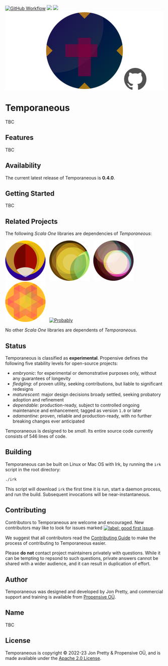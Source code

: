 [<img alt="GitHub Workflow" src="https://img.shields.io/github/workflow/status/propensive/temporaneous/Build/main?style=for-the-badge" height="24">](https://github.com/propensive/temporaneous/actions)
[<img src="https://img.shields.io/maven-central/v/com.propensive/temporaneous-core?color=2465cd&style=for-the-badge" height="24">](https://search.maven.org/artifact/com.propensive/temporaneous-core)
[<img src="https://img.shields.io/discord/633198088311537684?color=8899f7&label=DISCORD&style=for-the-badge" height="24">](https://discord.gg/7b6mpF6Qcf)
<img src="/doc/images/github.png" valign="middle">

# Temporaneous

TBC

## Features

TBC


## Availability

The current latest release of Temporaneous is __0.4.0__.

## Getting Started

TBC


## Related Projects

The following _Scala One_ libraries are dependencies of _Temporaneous_:

[![Cardinality](https://github.com/propensive/cardinality/raw/main/doc/images/128x128.png)](https://github.com/propensive/cardinality/) &nbsp; [![Eucalyptus](https://github.com/propensive/eucalyptus/raw/main/doc/images/128x128.png)](https://github.com/propensive/eucalyptus/) &nbsp; [![Gossamer](https://github.com/propensive/gossamer/raw/main/doc/images/128x128.png)](https://github.com/propensive/gossamer/) &nbsp; [![Kaleidoscope](https://github.com/propensive/kaleidoscope/raw/main/doc/images/128x128.png)](https://github.com/propensive/kaleidoscope/) &nbsp; [![Probably](https://github.com/propensive/probably/raw/main/doc/images/128x128.png)](https://github.com/propensive/probably/) &nbsp;

No other _Scala One_ libraries are dependents of _Temporaneous_.

## Status

Temporaneous is classified as __experimental__. Propensive defines the following five stability levels for open-source projects:

- _embryonic_: for experimental or demonstrative purposes only, without any guarantees of longevity
- _fledgling_: of proven utility, seeking contributions, but liable to significant redesigns
- _maturescent_: major design decisions broady settled, seeking probatory adoption and refinement
- _dependable_: production-ready, subject to controlled ongoing maintenance and enhancement; tagged as version `1.0` or later
- _adamantine_: proven, reliable and production-ready, with no further breaking changes ever anticipated

Temporaneous is designed to be _small_. Its entire source code currently consists of 546 lines of code.

## Building

Temporaneous can be built on Linux or Mac OS with Irk, by running the `irk` script in the root directory:
```sh
./irk
```

This script will download `irk` the first time it is run, start a daemon process, and run the build. Subsequent
invocations will be near-instantaneous.

## Contributing

Contributors to Temporaneous are welcome and encouraged. New contributors may like to look for issues marked
<a href="https://github.com/propensive/temporaneous/labels/good%20first%20issue"><img alt="label: good first issue"
src="https://img.shields.io/badge/-good%20first%20issue-67b6d0.svg" valign="middle"></a>.

We suggest that all contributors read the [Contributing Guide](/contributing.md) to make the process of
contributing to Temporaneous easier.

Please __do not__ contact project maintainers privately with questions. While it can be tempting to repsond to
such questions, private answers cannot be shared with a wider audience, and it can result in duplication of
effort.

## Author

Temporaneous was designed and developed by Jon Pretty, and commercial support and training is available from
[Propensive O&Uuml;](https://propensive.com/).



## Name

TBC

## License

Temporaneous is copyright &copy; 2022-23 Jon Pretty & Propensive O&Uuml;, and is made available under the
[Apache 2.0 License](/license.md).
